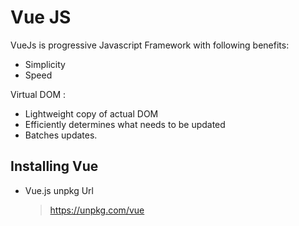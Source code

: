# Vue JS

VueJs is progressive Javascript Framework with following benefits:

- Simplicity
- Speed

Virtual DOM :
- Lightweight copy of actual DOM
- Efficiently determines what needs to be updated
- Batches updates.

## Installing Vue
- Vue.js unpkg Url
  > https://unpkg.com/vue
